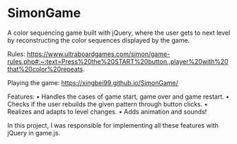 # SimonGame
A color sequencing game built with jQuery, where the user gets to next level by reconstructing the color sequences displayed by the game.

Rules: https://www.ultraboardgames.com/simon/game-rules.php#:~:text=Press%20the%20START%20button.,player%20with%20that%20color%20repeats.

Playing the game: https://xingbei99.github.io/SimonGame/

Features:
• Handles the cases of game start, game over and game restart.
• Checks if the user rebuilds the given pattern through button clicks.
• Realizes and adapts to level changes.
• Adds animation and sounds!

In this project, I was responsible for implementing all these features with jQuery in game.js.


